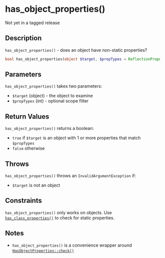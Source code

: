 # has_object_properties()

<div class="callout warning" markdown="1">
Not yet in a tagged release
</div>

## Description

`has_object_properties()` - does an object have non-static properties?

```php
bool has_object_properties(object $target, $propTypes = ReflectionProperty::IS_PUBLIC);
```

## Parameters

`has_object_properties()` takes two parameters:

* `$target` (object) - the object to examine
* `$propTypes` (int) - optional scope filter

## Return Values

`has_object_properties()` returns a boolean:

* `true` if `$target` is an object with 1 or more properties that match `$propTypes`
* `false` otherwise

## Throws

`has_object_properties()` throws an `InvalidArgumentException` if:

* `$target` is not an object

## Constraints

`has_object_properties()` only works on objects. Use [`has_class_properties()`](has_class_properties.html) to check for static properties.

## Notes

* `has_object_properties()` is a convenience wrapper around [`HasObjectProperties::check()`](HasObjectProperties.check.html)
